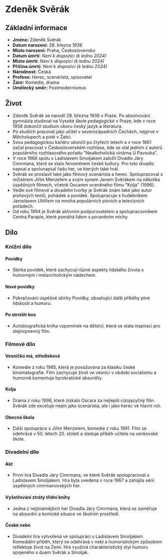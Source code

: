 # Zdeněk Svěrák

## Základní informace

- **Jméno:** Zdeněk Svěrák
- **Datum narození:** 28. března 1936
- **Místo narození:** Praha, Československo
- **Datum úmrtí:** *Není k dispozici (k lednu 2024)*
- **Místo úmrtí:** *Není k dispozici (k lednu 2024)*
- **Příčina úmrtí:** *Není k dispozici (k lednu 2024)*
- **Národnost:** Česká
- **Profese:** Herec, scenárista, spisovatel
- **Žánr:** Komedie, drama
- **Umělecký směr:** Postmodernismus

## Život

- Zdeněk Svěrák se narodil 28. března 1936 v Praze. Po absolvování gymnázia studoval na Vysoké škole pedagogické v Praze, kde v roce 1958 dokončil studium oboru český jazyk a literatura.
- Po studiích pracoval jako učitel v severozápadních Čechách, nejprve v Měcholupech a poté v Žatci.
- Svou pedagogickou kariéru ukončil po čtyřech letech a v roce 1961 začal pracovat v Československém rozhlase, kde se stal jedním z autorů populárního rozhlasového pořadu "Nealkoholická vinárna U Pavouka".
- V roce 1966 spolu s Ladislavem Smoljakem založil Divadlo Járy Cimrmana, které se stalo fenoménem české kultury. Pro toto divadlo napsal a spolunapsal řadu her, ve kterých také hrál.
- Svěrák se proslavil také jako filmový scenárista a herec. Spolupracoval s režisérem Jiřím Menzelem a svým synem Janem Svěrákem na několika úspěšných filmech, včetně Oscarem oceněného filmu "Kolja" (1996).
- Vedle své filmové a divadelní tvorby je Svěrák znám také jako autor písňových textů, pohádek a povídek. Spolupracuje s hudebníkem Jaroslavem Uhlířem na mnoha populárních písních a televizních pořadech.
- Od roku 1994 je Svěrák aktivním podporovatelem a spolupracovníkem Centra Paraple, které pomáhá lidem s poraněním míchy.

## Dílo

### Knižní dílo

#### Povídky
- Sbírka povídek, které zachycují různé aspekty lidského života s humorným i melancholickým nádechem.

#### Nové povídky
- Pokračování úspěšné sbírky Povídky, obsahující další příběhy plné lidskosti a humoru.

#### Po strništi bos
- Autobiografická kniha vzpomínek na dětství, která se stala inspirací pro stejnojmenný film.

### Filmové dílo

#### Vesničko má, středisková
- Komedie z roku 1985, která je považována za klasiku české kinematografie. Film zachycuje život ve vesnici v období socialismu a humorně komentuje byrokratické absurdity.

#### Kolja
- Drama z roku 1996, které získalo Oscara za nejlepší cizojazyčný film. Svěrák zde exceluje nejen jako scenárista, ale i jako herec ve hlavní roli.

#### Obecná škola
- Další spolupráce s Jiřím Menzelem, komedie z roku 1991. Film se odehrává v 50. letech 20. století a sleduje příběh učitele na venkovské škole.

### Divadelní dílo

#### Akt
- První hra Divadla Járy Cimrmana, ve které Svěrák spolupracoval s Ladislavem Smoljakem. Hra byla uvedena v roce 1967 a zahájila sérii úspěšných cimrmanovských her.

#### Vyšetřování ztráty třídní knihy
- Jedna z nejznámějších her Divadla Járy Cimrmana, která se zaměřuje na absurdní a komické situace ve školním prostředí.

#### České nebe
- Divadelní hra vytvořená ve spolupráci s Ladislavem Smoljakem. Komediální příběh, který se odehrává v nebi a humoristickým způsobem reflektuje život na Zemi. Hra využívá charakteristický styl humoru spojeného s duem Svěrák a Smoljak.